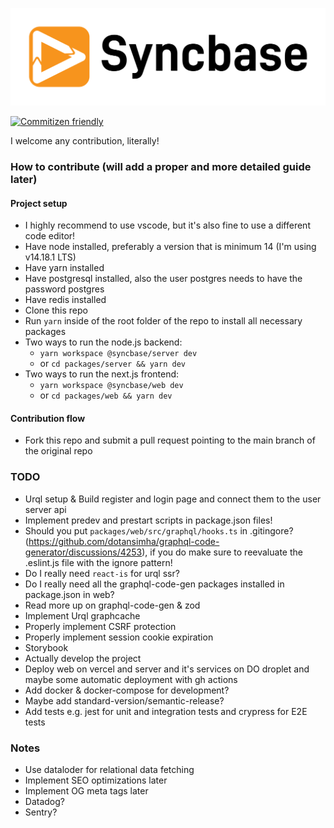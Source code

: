 <p align="center">
  <a href="http://syncbase.tv">
    <img src="logo.svg">
  </a>
</p>

[![Commitizen friendly](https://img.shields.io/badge/commitizen-friendly-brightgreen.svg)](http://commitizen.github.io/cz-cli/)

I welcome any contribution, literally!

### How to contribute (will add a proper and more detailed guide later)

#### Project setup

- I highly recommend to use vscode, but it's also fine to use a different code editor!
- Have node installed, preferably a version that is minimum 14 (I'm using v14.18.1 LTS)
- Have yarn installed
- Have postgresql installed, also the user postgres needs to have the password postgres
- Have redis installed
- Clone this repo
- Run `yarn` inside of the root folder of the repo to install all necessary packages
- Two ways to run the node.js backend:
  - `yarn workspace @syncbase/server dev`
  - or `cd packages/server && yarn dev`
- Two ways to run the next.js frontend:
  - `yarn workspace @syncbase/web dev`
  - or `cd packages/web && yarn dev`

#### Contribution flow

- Fork this repo and submit a pull request pointing to the main branch of the original repo

### TODO

- Urql setup & Build register and login page and connect them to the user server api
- Implement predev and prestart scripts in package.json files!
- Should you put `packages/web/src/graphql/hooks.ts` in .gitingore? (https://github.com/dotansimha/graphql-code-generator/discussions/4253), if you do make sure to reevaluate the .eslint.js file with the ignore pattern!
- Do I really need `react-is` for urql ssr?
- Do I really need all the graphql-code-gen packages installed in package.json in web?
- Read more up on graphql-code-gen & zod
- Implement Urql graphcache
- Properly implement CSRF protection
- Properly implement session cookie expiration
- Storybook
- Actually develop the project
- Deploy web on vercel and server and it's services on DO droplet and maybe some automatic deployment with gh actions
- Add docker & docker-compose for development?
- Maybe add standard-version/semantic-release?
- Add tests e.g. jest for unit and integration tests and crypress for E2E tests

### Notes

- Use dataloder for relational data fetching
- Implement SEO optimizations later
- Implement OG meta tags later
- Datadog?
- Sentry?
